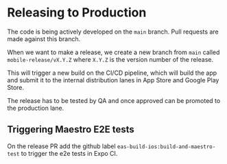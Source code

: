 # Releasing to Production

The code is being actively developed on the `main` branch. Pull requests are made against this branch.

When we want to make a release, we create a new branch from `main` called `mobile-release/vX.Y.Z` where `X.Y.Z` is the
version number of the release.

This will trigger a new build on the CI/CD pipeline, which will build the app and submit it to the internal distribution
lanes in App Store and Google Play Store.

The release has to be tested by QA and once approved can be promoted to the production lane.

## Triggering Maestro E2E tests

On the release PR add the github label `eas-build-ios:build-and-maestro-test` to trigger the e2e tests in Expo CI.
